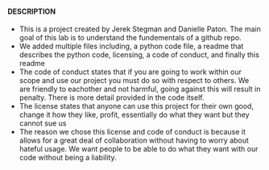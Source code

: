 #### DESCRIPTION
* This is a project created by Jerek Stegman and Danielle Paton. The main goal of this lab is to understand the fundementals of a github repo. 
* We added multiple files including, a python code file, a readme that describes the python code, licensing, a code of conduct, and finally this readme
* The code of conduct states that if you are going to work within our scope and use our project you must do so with respect to others. We are friendly to eachother and not harmful, going against this will result in penalty. There is more detail provided in the code itself.
* The license states that anyone can use this project for their own good, change it how they like, profit, essentially do what they want but they cannot sue us
* The reason we chose this license and code of conduct is because it allows for a great deal of collaboration without having to worry about hateful usage. We want people to be able to do what they want with our code without being a liability. 
